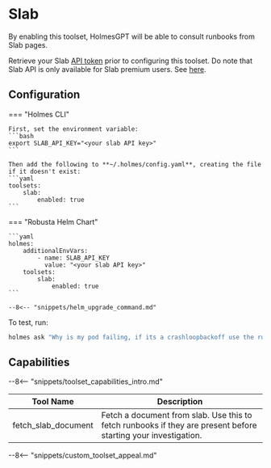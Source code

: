 # Slab

By enabling this toolset, HolmesGPT will be able to consult runbooks from Slab pages.

Retrieve your Slab [API token](https://help.slab.com/en/articles/6545629-developer-tools-api-webhooks) prior to configuring this toolset. Do note that Slab API is only available for Slab premium users. See [here](https://help.slab.com/en/articles/6545629-developer-tools-api-webhooks).

## Configuration

=== "Holmes CLI"

    First, set the environment variable:
    ```bash
    export SLAB_API_KEY="<your slab API key>"
    ```

    Then add the following to **~/.holmes/config.yaml**, creating the file if it doesn't exist:
    ```yaml
    toolsets:
        slab:
            enabled: true
    ```

=== "Robusta Helm Chart"

    ```yaml
    holmes:
        additionalEnvVars:
            - name: SLAB_API_KEY
              value: "<your slab API key>"
        toolsets:
            slab:
                enabled: true
    ```

    --8<-- "snippets/helm_upgrade_command.md"

To test, run:

```bash
holmes ask "Why is my pod failing, if its a crashloopbackoff use the runbooks from slab"
```

## Capabilities

--8<-- "snippets/toolset_capabilities_intro.md"

| Tool Name | Description |
|-----------|-------------|
| fetch_slab_document | Fetch a document from slab. Use this to fetch runbooks if they are present before starting your investigation. |

--8<-- "snippets/custom_toolset_appeal.md"
